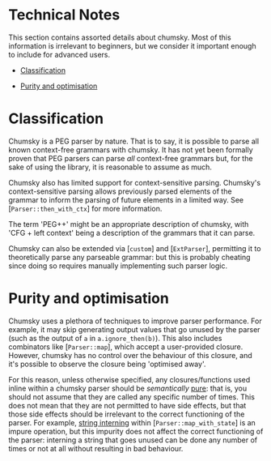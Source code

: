 # Technical Notes

This section contains assorted details about chumsky. Most of this information is irrelevant to beginners, but we
consider it important enough to include for advanced users.

- [Classification](#classification)

- [Purity and optimisation](#purity-and-optimisation)

# Classification

Chumsky is a PEG parser by nature. That is to say, it is possible to parse all known context-free grammars with chumsky.
It has not yet been formally proven that PEG parsers can parse *all* context-free grammars but, for the sake of using
the library, it is reasonable to assume as much.

Chumsky also has limited support for context-sensitive parsing. Chumsky's context-sensitive parsing allows previously
parsed elements of the grammar to inform the parsing of future elements in a limited way. See [`Parser::then_with_ctx`]
for more information.

The term 'PEG++' might be an appropriate description of chumsky, with 'CFG + left context' being a description of the
grammars that it can parse.

Chumsky can also be extended via [`custom`] and [`ExtParser`], permitting it to theoretically parse any parseable
grammar: but this is probably cheating since doing so requires manually implementing such parser logic.

# Purity and optimisation

Chumsky uses a plethora of techniques to improve parser performance. For example, it may skip generating output values
that go unused by the parser (such as the output of `a` in `a.ignore_then(b)`). This also includes combinators like
[`Parser::map`], which accept a user-provided closure. However, chumsky has no control over the behaviour of this
closure, and it's possible to observe the closure being 'optimised away'.

For this reason, unless otherwise specified, any closures/functions used inline within a chumsky parser should be
*semantically* [pure](https://en.wikipedia.org/wiki/Purely_functional_programming): that is, you should not assume that
they are called any specific number of times. This does not mean that they are not permitted to have side effects, but
that those side effects should be irrelevant to the correct functioning of the parser. For example,
[string interning](https://en.wikipedia.org/wiki/String_interning) within [`Parser::map_with_state`] is an impure
operation, but this impurity does not affect the correct functioning of the parser: interning a string that goes unused
can be done any number of times or not at all without resulting in bad behaviour.
